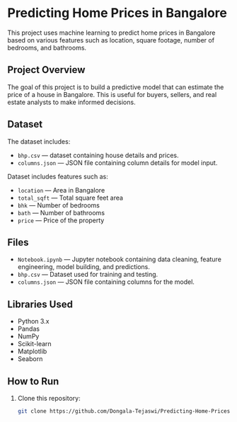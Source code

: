 # Predicting Home Prices in Bangalore

This project uses machine learning to predict home prices in Bangalore based on various features such as location, square footage, number of bedrooms, and bathrooms.

## Project Overview
The goal of this project is to build a predictive model that can estimate the price of a house in Bangalore. This is useful for buyers, sellers, and real estate analysts to make informed decisions.

## Dataset
The dataset includes:
- `bhp.csv` — dataset containing house details and prices.
- `columns.json` — JSON file containing column details for model input.

Dataset includes features such as:
- `location` — Area in Bangalore
- `total_sqft` — Total square feet area
- `bhk` — Number of bedrooms
- `bath` — Number of bathrooms
- `price` — Price of the property

## Files
- `Notebook.ipynb` — Jupyter notebook containing data cleaning, feature engineering, model building, and predictions.
- `bhp.csv` — Dataset used for training and testing.
- `columns.json` — JSON file containing columns for the model.

## Libraries Used
- Python 3.x
- Pandas
- NumPy
- Scikit-learn
- Matplotlib
- Seaborn

## How to Run
1. Clone this repository:
   ```bash
   git clone https://github.com/Dongala-Tejaswi/Predicting-Home-Prices-in-Banglore.git
